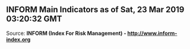 ## INFORM Main Indicators as of Sat, 23 Mar 2019 03:20:32 GMT

Source: **INFORM (Index For Risk Management) - http://www.inform-index.org**